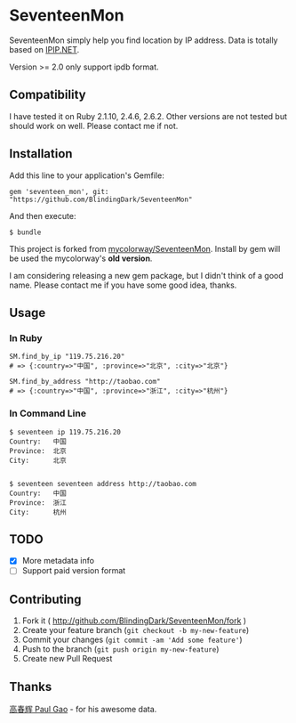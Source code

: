 # SeventeenMon

SeventeenMon simply help you find location by IP address. Data is totally based on [IPIP.NET](https://www.ipip.net/product/client.html).

Version >= 2.0 only support ipdb format.

## Compatibility

I have tested it on Ruby 2.1.10, 2.4.6, 2.6.2. Other versions are not tested but should work on well. Please contact me if not.

## Installation

Add this line to your application's Gemfile:

    gem 'seventeen_mon', git: "https://github.com/BlindingDark/SeventeenMon"

And then execute:

    $ bundle

This project is forked from [mycolorway/SeventeenMon](https://github.com/mycolorway/SeventeenMon).
Install by gem will be used the mycolorway's **old version**.

I am considering releasing a new gem package, but I didn't think of a good name. Please contact me if you have some good idea, thanks.

## Usage

### In Ruby

```(ruby)
SM.find_by_ip "119.75.216.20"
# => {:country=>"中国", :province=>"北京", :city=>"北京"}

SM.find_by_address "http://taobao.com"
# => {:country=>"中国", :province=>"浙江", :city=>"杭州"}
```

### In Command Line

```(bash)
$ seventeen ip 119.75.216.20
Country:   中国
Province:  北京
City:      北京


$ seventeen seventeen address http://taobao.com
Country:   中国
Province:  浙江
City:      杭州
```

## TODO

* [X] More metadata info
* [ ] Support paid version format

## Contributing

1. Fork it ( http://github.com/BlindingDark/SeventeenMon/fork )
2. Create your feature branch (`git checkout -b my-new-feature`)
3. Commit your changes (`git commit -am 'Add some feature'`)
4. Push to the branch (`git push origin my-new-feature`)
5. Create new Pull Request

## Thanks

[高春辉 Paul Gao](https://www.ipip.net) - for his awesome data.
